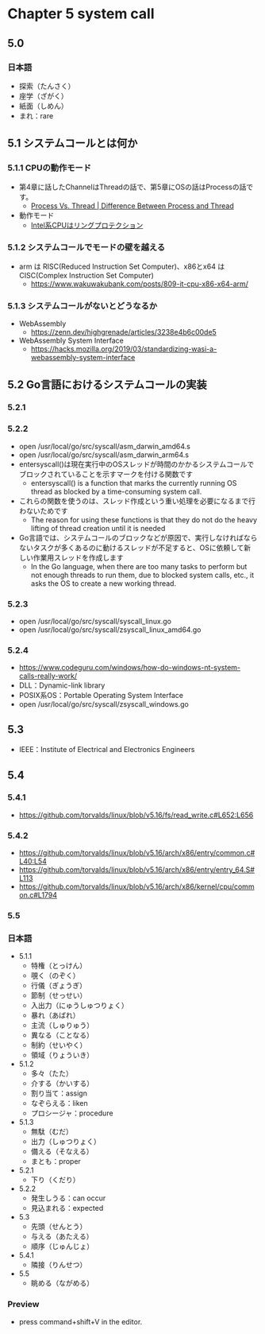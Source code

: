 # Chapter 5 system call

## 5.0

### 日本語

- 探索（たんさく）
- 座学（ざがく）
- 紙面（しめん）
- まれ：rare

## 5.1 システムコールとは何か

### 5.1.1 CPUの動作モード

- 第4章に話したChannelはThreadの話で、第5章にOSの話はProcessの話です。
  - [Process Vs. Thread | Difference Between Process and Thread](https://www.javatpoint.com/process-vs-thread)
- 動作モード
  - [Intel系CPUはリングプロテクション](https://ja.wikipedia.org/wiki/リングプロテクション)

### 5.1.2 システムコールでモードの壁を越える

- arm は RISC(Reduced Instruction Set Computer)、x86とx64 は CISC(Complex Instruction Set Computer)
  - https://www.wakuwakubank.com/posts/809-it-cpu-x86-x64-arm/

### 5.1.3 システムコールがないとどうなるか

- WebAssembly
  - https://zenn.dev/highgrenade/articles/3238e4b6c00de5
- WebAssembly System Interface
  - https://hacks.mozilla.org/2019/03/standardizing-wasi-a-webassembly-system-interface

## 5.2 Go言語におけるシステムコールの実装

### 5.2.1

### 5.2.2

- open /usr/local/go/src/syscall/asm_darwin_amd64.s
- open /usr/local/go/src/syscall/asm_darwin_arm64.s
- entersyscall()は現在実行中のOSスレッドが時間のかかるシステムコールでブロックされていることを示すマークを付ける関数です
  - entersyscall() is a function that marks the currently running OS thread as blocked by a time-consuming system call.
- これらの関数を使うのは、スレッド作成という重い処理を必要になるまで行わないためです
  - The reason for using these functions is that they do not do the heavy lifting of thread creation until it is needed
- Go言語では、システムコールのブロックなどが原因で、実行しなければならないタスクが多くあるのに動けるスレッドが不足すると、OSに依頼して新しい作業用スレッドを作成します
  - In the Go language, when there are too many tasks to perform but not enough threads to run them, due to blocked system calls, etc., it asks the OS to create a new working thread.

### 5.2.3

- open /usr/local/go/src/syscall/syscall_linux.go
- open /usr/local/go/src/syscall/zsyscall_linux_amd64.go

### 5.2.4

- https://www.codeguru.com/windows/how-do-windows-nt-system-calls-really-work/
- DLL：Dynamic-link library
- POSIX系OS：Portable Operating System Interface
- open /usr/local/go/src/syscall/zsyscall_windows.go

## 5.3

- IEEE：Institute of Electrical and Electronics Engineers

## 5.4

### 5.4.1

- https://github.com/torvalds/linux/blob/v5.16/fs/read_write.c#L652:L656

### 5.4.2

- https://github.com/torvalds/linux/blob/v5.16/arch/x86/entry/common.c#L40:L54
- https://github.com/torvalds/linux/blob/v5.16/arch/x86/entry/entry_64.S#L113
- https://github.com/torvalds/linux/blob/v5.16/arch/x86/kernel/cpu/common.c#L1794

### 5.5

### 日本語

- 5.1.1
  - 特権（とっけん）
  - 覗く（のぞく）
  - 行儀（ぎょうぎ）
  - 節制（せっせい）
  - 入出力（にゅうしゅつりょく）
  - 暴れ（あばれ）
  - 主流（しゅりゅう）
  - 異なる（ことなる）
  - 制約（せいやく）
  - 領域（りょういき）
- 5.1.2
  - 多々（たた）
  - 介する（かいする）
  - 割り当て：assign
  - なぞらえる：liken
  - プロシージャ：procedure
- 5.1.3
  - 無駄（むだ）
  - 出力（しゅつりょく）
  - 備える（そなえる）
  - まとも：proper
- 5.2.1
  - 下り（くだり）
- 5.2.2
  - 発生しうる：can occur
  - 見込まれる：expected
- 5.3
  - 先頭（せんとう）
  - 与える（あたえる）
  - 順序（じゅんじょ）
- 5.4.1
  - 隣接（りんせつ）
- 5.5
  - 眺める（ながめる）


### Preview

- press command+shift+V in the editor.